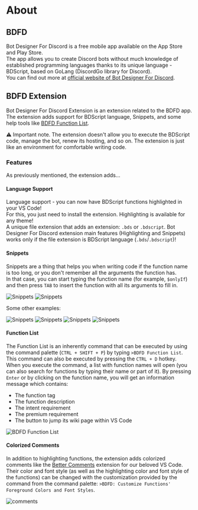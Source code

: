 # About

## BDFD
Bot Designer For Discord is a free mobile app available on the App Store and Play Store.\
The app allows you to create Discord bots without much knowledge of established programming languages thanks to its unique language - BDScript, based on GoLang (DiscordGo library for Discord).\
You can find out more at [official website of Bot Designer For Discord](https://discordbotdesigner.com).

## BDFD Extension
Bot Designer For Discord Extension is an extension related to the BDFD app. The extension adds support for BDScript language, Snippets, and some help tools like [BDFD Function List](#function-list).

⚠ Important note. The extension doesn't allow you to execute the BDScript code, manage the bot, renew its hosting, and so on. The extension is just like an environment for comfortable writing code.

### Features
As previously mentioned, the extension adds...

#### Language Support 
Language support - you can now have BDScript functions highlighted in your VS Code!\
For this, you just need to install the extension. Highlighting is available for any theme!\
A unique file extension that adds an extension: `.bds` or `.bdscript`. Bot Designer For Discord extension main features (Highlighting and Snippets) works only if the file extension is BDScript language (`.bds`/`.bdscript`)!

#### Snippets
Snippets are a thing that helps you when writing code if the function name is too long, or you don't remember all the arguments the function has.\
In that case, you can start typing the function name (for example, `$onlyIf`) and then press `TAB` to insert the function with all its arguments to fill in.

![Snippets](https://user-images.githubusercontent.com/70456337/207663508-8ad526a0-ecea-4690-b073-9d8c25989c27.png)
![Snippets](https://user-images.githubusercontent.com/70456337/207663531-97144d42-4077-41a7-9ccf-6dcd48fbec14.png)


Some other examples:

![Snippets](https://user-images.githubusercontent.com/70456337/207662859-2dfbdb98-9413-410e-b179-410888bc8014.png)
![Snippets](https://user-images.githubusercontent.com/70456337/207662930-25103e6a-adc8-47fd-a4ec-333223d75533.png)
![Snippets](https://user-images.githubusercontent.com/70456337/207663011-974cd430-ec53-4832-873f-01841731dbe3.png)
![Snippets](https://user-images.githubusercontent.com/70456337/207663024-006262e6-d625-486c-a41e-bd89eb658ca7.png)


#### Function List
The Function List is an inherently command that can be executed by using the command palette (`CTRL + SHIFT + P`) by typing `>BDFD Function List`.\
This command can also be executed by pressing the `CTRL + D` hotkey.\
When you execute the command, a list with function names will open (you can also search for functions by typing their name or part of it). By pressing `Enter` or by clicking on the function name, you will get an information message which contains:
- The function tag
- The function description
- The intent requirement
- The premium requirement
- The button to jump its wiki page within VS Code

![BDFD Function List](https://user-images.githubusercontent.com/70456337/207936228-5aa2caeb-783a-40d4-9538-a7d8adeeb66f.png)

#### Colorized Comments
In addition to highlighting functions, the extension adds colorized comments like the [Better Comments](https://marketplace.visualstudio.com/items?itemName=aaron-bond.better-comments) extension for our beloved VS Code.\
Their color and font style (as well as the highlighting color and font style of the functions) can be changed with the customization provided by the command from the command palette: `>BDFD: Customize Functions' Foreground Colors and Font Styles`.

![comments](https://user-images.githubusercontent.com/70456337/209450016-213ea684-bd2b-458a-94eb-1ab1335b2eb4.png)